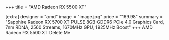 +++
title = "AMD Radeon RX 5500 XT"

[extra]
designer = "amd"
image = "image.jpg"
price = "169.98"
summary = "Sapphire Radeon RX 5700 XT PULSE 8GB GDDR6 PCIe 4.0 Graphics Card, 7nm RDNA, 2560 Streams, 1670MHz GPU, 1925MHz Boost"
+++
AMD Radeon RX 5500 XT Delete Me
<!-- more -->
